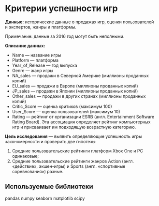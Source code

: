 # **Критерии успешности игр**
**Данные:** исторические данные о продажах игр, оценки пользователей и экспертов, жанры и платформы.

Примечание: данные за 2016 год могут быть неполными.

**Описание данных:**
- Name — название игры
- Platform — платформа
- Year_of_Release — год выпуска
- Genre — жанр игры
- NA_sales — продажи в Северной Америке (миллионы проданных копий)
- EU_sales — продажи в Европе (миллионы проданных копий)
- JP_sales — продажи в Японии (миллионы проданных копий)
- Other_sales — продажи в других странах (миллионы проданных копий)
- Critic_Score — оценка критиков (максимум 100)
- User_Score — оценка пользователей (максимум 10)
- Rating — рейтинг от организации ESRB (англ. Entertainment Software Rating Board). Эта ассоциация определяет рейтинг компьютерных игр и присваивает им подходящую возрастную категорию.

**Цель исследования** — выявить определяющие успешность игры закономерности и проверить две гипотезы:

1. Средние пользовательские рейтинги платформ Xbox One и PC одинаковые;
2. Средние пользовательские рейтинги жанров Action (англ. «действие», экшен-игры) и Sports (англ. «спортивные соревнования») разные.

## **Используемые библиотеки**
pandas
numpy
seaborn
matplotlib
scipy